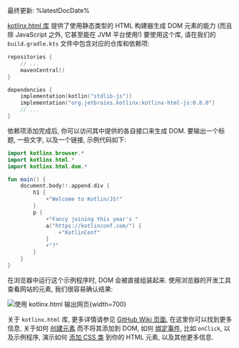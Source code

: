 [//]: # (title: 类型安全的 HTML DSL)

最终更新: %latestDocDate%

[kotlinx.html 库](https://www.github.com/kotlin/kotlinx.html) 提供了使用静态类型的 HTML 构建器生成 DOM 元素的能力
(而且除 JavaScript 之外, 它甚至能在 JVM 平台使用!)
要使用这个库, 请在我们的 `build.gradle.kts` 文件中包含对应的仓库和依赖项:

```kotlin
repositories {
    // ...
    mavenCentral()
}

dependencies {
    implementation(kotlin("stdlib-js"))
    implementation("org.jetbrains.kotlinx:kotlinx-html-js:0.8.0")
    // ...
}
```

依赖项添加完成后, 你可以访问其中提供的各自接口来生成 DOM.
要输出一个标题, 一些文字, 以及一个链接, 示例代码如下:

```kotlin
import kotlinx.browser.*
import kotlinx.html.*
import kotlinx.html.dom.*

fun main() {
    document.body!!.append.div {
        h1 {
            +"Welcome to Kotlin/JS!"
        }
        p {
            +"Fancy joining this year's "
            a("https://kotlinconf.com/") {
                +"KotlinConf"
            }
            +"?"
        }
    }
}
```

在浏览器中运行这个示例程序时, DOM 会被直接组装起来.
使用浏览器的开发工具查看网站的元素, 我们很容易确认结果:

![使用 kotlinx.html 输出网页](rendering-example.png){width=700}

关于 `kotlinx.html` 库, 更多详情请参见 [GitHub Wiki 页面](https://github.com/Kotlin/kotlinx.html/wiki/Getting-started),
在这里你可以找到更多信息,
关于如何 [创建元素](https://github.com/Kotlin/kotlinx.html/wiki/DOM-trees) 而不将其添加到 DOM,
如何 [绑定事件](https://github.com/Kotlin/kotlinx.html/wiki/Events), 比如 `onClick`,
以及示例程序, 演示如何 [添加 CSS 类](https://github.com/Kotlin/kotlinx.html/wiki/Elements-CSS-classes) 到你的 HTML 元素,
以及其他更多信息.
